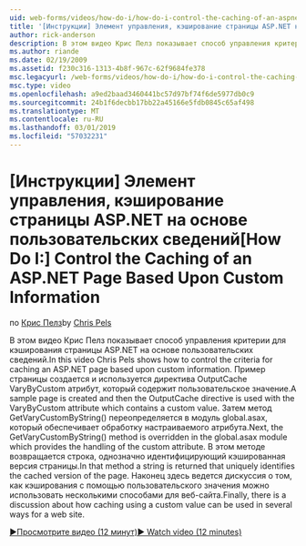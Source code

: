 ```yaml
---
uid: web-forms/videos/how-do-i/how-do-i-control-the-caching-of-an-aspnet-page-based-upon-custom-information
title: '[Инструкции] Элемент управления, кэширование страницы ASP.NET на основе пользовательских сведений | Документация Майкрософт'
author: rick-anderson
description: В этом видео Крис Пелз показывает способ управления критерии для кэширования страницы ASP.NET на основе пользовательских сведений. Пример страницы создается и затем O...
ms.author: riande
ms.date: 02/19/2009
ms.assetid: f230c316-1313-4b8f-967c-62f9684fe378
msc.legacyurl: /web-forms/videos/how-do-i/how-do-i-control-the-caching-of-an-aspnet-page-based-upon-custom-information
msc.type: video
ms.openlocfilehash: a9ed2baad3460441bc57d97bf74f6de5977db0c9
ms.sourcegitcommit: 24b1f6decbb17bb22a45166e5fdb0845c65af498
ms.translationtype: MT
ms.contentlocale: ru-RU
ms.lasthandoff: 03/01/2019
ms.locfileid: "57032231"
---
```

<a name="how-do-i-control-the-caching-of-an-aspnet-page-based-upon-custom-information"></a><span data-ttu-id="526d6-104">[Инструкции] Элемент управления, кэширование страницы ASP.NET на основе пользовательских сведений</span><span class="sxs-lookup"><span data-stu-id="526d6-104">[How Do I:] Control the Caching of an ASP.NET Page Based Upon Custom Information</span></span>
====================
<span data-ttu-id="526d6-105">по [Крис Пелз](https://twitter.com/chrispels)</span><span class="sxs-lookup"><span data-stu-id="526d6-105">by [Chris Pels](https://twitter.com/chrispels)</span></span>

<span data-ttu-id="526d6-106">В этом видео Крис Пелз показывает способ управления критерии для кэширования страницы ASP.NET на основе пользовательских сведений.</span><span class="sxs-lookup"><span data-stu-id="526d6-106">In this video Chris Pels shows how to control the criteria for caching an ASP.NET page based upon custom information.</span></span> <span data-ttu-id="526d6-107">Пример страницы создается и используется директива OutputCache VaryByCustom атрибут, который содержит пользовательское значение.</span><span class="sxs-lookup"><span data-stu-id="526d6-107">A sample page is created and then the OutputCache directive is used with the VaryByCustom attribute which contains a custom value.</span></span> <span data-ttu-id="526d6-108">Затем метод GetVaryCustomByString() переопределяется в модуль global.asax, который обеспечивает обработку настраиваемого атрибута.</span><span class="sxs-lookup"><span data-stu-id="526d6-108">Next, the GetVaryCustomByString() method is overridden in the global.asax module which provides the handling of the custom attribute.</span></span> <span data-ttu-id="526d6-109">В этом методе возвращается строка, однозначно идентифицирующий кэшированная версия страницы.</span><span class="sxs-lookup"><span data-stu-id="526d6-109">In that method a string is returned that uniquely identifies the cached version of the page.</span></span> <span data-ttu-id="526d6-110">Наконец здесь ведется дискуссия о том, как кэширования с помощью пользовательского значения можно использовать несколькими способами для веб-сайта.</span><span class="sxs-lookup"><span data-stu-id="526d6-110">Finally, there is a discussion about how caching using a custom value can be used in several ways for a web site.</span></span>

[<span data-ttu-id="526d6-111">&#9654;Просмотрите видео (12 минут)</span><span class="sxs-lookup"><span data-stu-id="526d6-111">&#9654; Watch video (12 minutes)</span></span>](https://channel9.msdn.com/Blogs/ASP-NET-Site-Videos/how-do-i-control-the-caching-of-an-aspnet-page-based-upon-custom-information)
